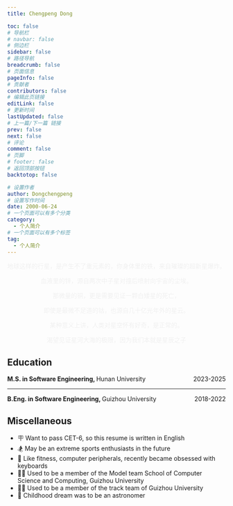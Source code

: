 ```yaml
---
title: Chengpeng Dong

toc: false
# 导航栏
# navbar: false
# 侧边栏
sidebar: false
# 路径导航
breadcrumb: false
# 页面信息
pageInfo: false
# 贡献者
contributors: false
# 编辑此页链接
editLink: false
# 更新时间
lastUpdated: false
# 上一篇/下一篇 链接
prev: false
next: false
# 评论
comment: false
# 页脚
# footer: false
# 返回顶部按钮
backtotop: false

# 设置作者
author: Dongchengpeng
# 设置写作时间
date: 2000-06-24
# 一个页面可以有多个分类
category:
  - 个人简介
# 一个页面可以有多个标签
tag:
  - 个人简介
---
```


<!-- <div style="float: left;display: flex;flex-wrap: wrap;width: 75%;justify-content: space-between;">
    <div style="width: 45%;font-weight: 500;color: #4c4c4c;font-size: 14px;margin: 5px;">姓名： 吴彦祖</div>
    <div style="width: 45%;font-weight: 500;color: #4c4c4c;font-size: 14px;margin: 5px;">出生年月： 1988-8</div>
    <div style="width: 45%;font-weight: 500;color: #4c4c4c;font-size: 14px;margin: 5px;">电话： 13888888888</div>
    <div style="width: 45%;font-weight: 500;color: #4c4c4c;font-size: 14px;margin: 5px;">邮箱： wuyanzu@qq.com</div>
</div>
<div>
    <div style="float: right;margin-right: 10px;">
        <img src=""  width="100px" height="140px" style="box-shadow: 5px 5px 5px rgba(0,0,0,.5);">
    </div>
</div> -->

<div style="text-align:center;color:#f0f0f0; background-image: url('star.jpg'); opacity: 1; background-size: 400px">

地球这样的行星，是产生不了重元素的，你身体里的铁，来自璀璨的超新星爆炸。

血液里的锌，源自两次中子星对撞后喷射向宇宙的尘埃。

那微量的铜，更是需要见证一颗白矮星的死亡，

即使是最微不足道的钴，也源自几十亿光年外的星云。

某种意义上讲，人类对星空怀有好奇，是正常的。

渴望见证星河大海的极限，因为我们本就是星辰之子  
  
</div>

## Education

<div style="display: grid;grid-template-columns: repeat(4, 1fr); grid-gap: 2px;">
  <div style="grid-column: span 3 / auto;"><strong>M.S. in Software Engineering, </strong> Hunan University</div>
  <div style="text-align: right">2023-2025</div>
</div>

---

<div style="display: grid;grid-template-columns: repeat(4, 1fr); grid-gap: 2px;">
  <div style="grid-column: span 3/ auto;"><strong>B.Eng. in Software Engineering, </strong> Guizhou University</div>
  <div style="text-align: right">2018-2022</div>
</div>

## Miscellaneous

- 🪧 Want to pass CET-6, so this resume is written in English
- 🏂 May be an extreme sports enthusiasts in the future
- 💪 Like fitness, computer peripherals, recently became obsessed with keyboards
- 🧍‍♂️ Used to be a member of the Model team School of Computer Science and Computing, Guizhou University
- 🏃‍♂️ Used to be a member of the track team of Guizhou University
- :telescope: Childhood dream was to be an astronomer
